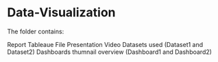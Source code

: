 # Data-Visualization

The folder contains:

Report
Tableaue File
Presentation Video
Datasets used (Dataset1 and Dataset2)
Dashboards thumnail overview (Dashboard1 and Dashboard2)
